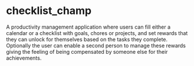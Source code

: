 # checklist_champ

A productivity management application where users can fill either a calendar or a checklist with goals,
chores or projects, and set rewards that they can unlock for themselves based on the tasks they complete.
Optionally the user can enable a second person to manage these rewards giving the feeling of being compensated by
someone else for their achievements.
